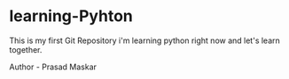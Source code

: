 # learning-Pyhton
This is my first Git Repository i'm learning python right now and let's learn together.























Author - Prasad Maskar
